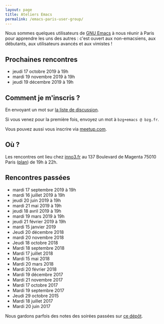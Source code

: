 ```yaml
---
layout: page
title: Ateliers Emacs
permalink: /emacs-paris-user-group/
---
```


Nous sommes quelques utilisateurs de [GNU
Emacs](https://www.gnu.org/software/emacs/) à nous réunir à Paris pour
apprendre les uns des autres : c'est ouvert aux non-emacsiens, aux
débutants, aux utilisateurs avancés et aux vimistes !

## Prochaines rencontres

- jeudi 17 octobre 2019 à 19h
- mardi 19 novembre 2019 à 19h
- jeudi 19 décembre 2019 à 19h

## Comment je m'inscris ?

En envoyant un mot sur [la liste de discussion](https://framalistes.org/sympa/info/ateliers-emacs).

Si vous venez pour la première fois, envoyez un mot à `bzg+emacs @ bzg.fr`.

Vous pouvez aussi vous inscrire via [meetup.com](https://www.meetup.com/fr-FR/Paris-Emacs-Meetup/).

## Où ?

Les rencontres ont lieu chez [inno3.fr](http://inno3.fr) au 137
Boulevard de Magenta 75010 Paris
([plan](http://www.openstreetmap.org/#map=16/48.8818/2.3514)) de 19h à
22h.

## Rencontres passées

- mardi 17 septembre 2019 à 19h
- mardi 16 juillet 2019 à 19h
- jeudi 20 juin 2019 à 19h
- mardi 21 mai 2019 à 19h
- jeudi 18 avril 2019 à 19h
- mardi 19 mars 2019 à 19h
- jeudi 21 février 2019 à 19h
- mardi 15 janvier 2019
- Jeudi 20 décembre 2018
- mardi 20 novembre 2018 
- Jeudi 18 octobre 2018
- Mardi 18 septembre 2018
- Mardi 17 juillet 2018
- Mardi 15 mai 2018
- Mardi 20 mars 2018
- Mardi 20 février 2018
- Mardi 19 décembre 2017
- Mardi 21 novembre 2017
- Mardi 17 octobre 2017
- Mardi 19 septembre 2017
- Jeudi 29 octobre 2015
- Mardi 18 juillet 2017
- Mardi 20 juin 2017

Nous gardons parfois des notes des soirées passées sur [ce
dépôt](https://gitlab.com/bzg2/emacsparis/blob/master/README.org).

<!-- https://gitlab.com/bzg2/emacsparis -->
